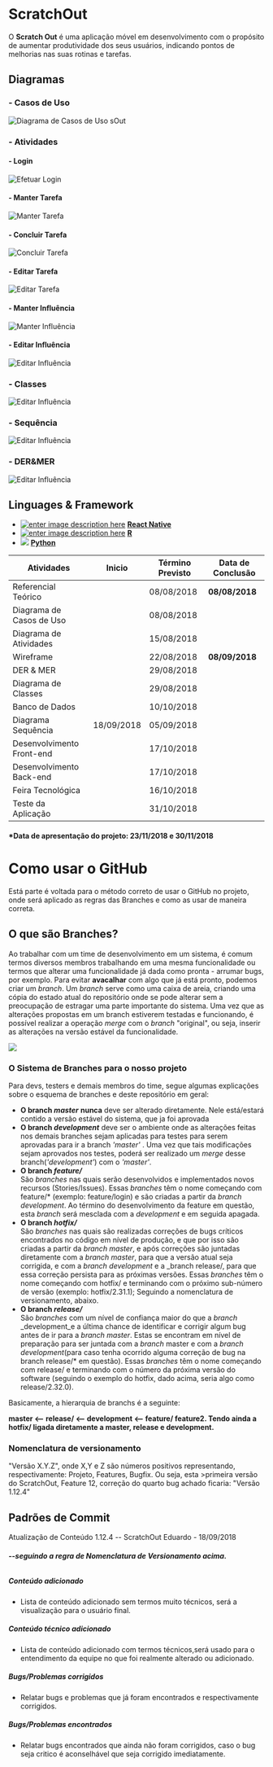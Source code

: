 # ScratchOut
O **Scratch Out** é uma aplicação móvel em desenvolvimento com o propósito de aumentar produtividade dos seus usuários, indicando pontos de melhorias nas suas rotinas e tarefas.

## Diagramas
### - Casos de Uso
![Diagrama de Casos de Uso sOut](https://imgur.com/a/KPN06mF.png)

### - Atividades
#### - Login
![Efetuar Login](https://i.imgur.com/QLn15uU.png)
#### - Manter Tarefa
![Manter Tarefa](https://i.imgur.com/yjUM2Y9.png)
#### - Concluir Tarefa
![Concluir Tarefa](https://i.imgur.com/QpkPBiq.png)
#### - Editar Tarefa
![Editar Tarefa](https://i.imgur.com/Er9fcPK.png)
#### - Manter Influência
![Manter Influência](https://i.imgur.com/UKHgglG.png)
#### - Editar Influência
![Editar Influência](https://i.imgur.com/4jXsEoU.png)

### - Classes
![Editar Influência](https://i.imgur.com/SShKhbS.png)

### - Sequência
![Editar Influência](https://imgur.com/p728uLt.png)

### - DER&MER
![Editar Influência](https://i.imgur.com/eHTf35l.png)



## Linguages & Framework

-   [![enter image description here](https://camo.githubusercontent.com/041fc9e57fb97a5cbc27a32f04447f9bdbf7d8f9/68747470733a2f2f692e696d6775722e636f6d2f6b505753574c742e706e67)](https://camo.githubusercontent.com/041fc9e57fb97a5cbc27a32f04447f9bdbf7d8f9/68747470733a2f2f692e696d6775722e636f6d2f6b505753574c742e706e67)  **[React Native](https://facebook.github.io/react-native/docs/getting-started.html)**
-   [![enter image description here](https://camo.githubusercontent.com/8b88a00c553f22fc77f4e4643f270464d116ec9e/68747470733a2f2f692e696d6775722e636f6d2f3732344b3538342e706e67)](https://camo.githubusercontent.com/8b88a00c553f22fc77f4e4643f270464d116ec9e/68747470733a2f2f692e696d6775722e636f6d2f3732344b3538342e706e67)  **[R](https://www.r-project.org/other-docs.html)**
-   [![](https://camo.githubusercontent.com/165d270e3c8eac069bf38e2c0764d70affa6f764/68747470733a2f2f692e696d6775722e636f6d2f7a386b536f48662e706e67)](https://camo.githubusercontent.com/165d270e3c8eac069bf38e2c0764d70affa6f764/68747470733a2f2f692e696d6775722e636f6d2f7a386b536f48662e706e67)  **[Python](https://www.python.org/doc/)**

|Atividades|Inicio|Término Previsto|Data de Conclusão
|--|--|--|--|
| Referencial Teórico ||08/08/2018|**08/08/2018**
| Diagrama de Casos de Uso ||08/08/2018|
| Diagrama de Atividades ||15/08/2018|
| Wireframe ||22/08/2018|**08/09/2018**
| DER & MER ||29/08/2018|
| Diagrama de Classes ||29/08/2018|
| Banco de Dados ||10/10/2018|
| Diagrama Sequência | 18/09/2018 |05/09/2018|
| Desenvolvimento Front-end ||17/10/2018|
| Desenvolvimento Back-end ||17/10/2018|
| Feira Tecnológica ||16/10/2018|
| Teste da Aplicação ||31/10/2018|

#### *Data de apresentação do projeto: 23/11/2018 e 30/11/2018

# Como usar o GitHub

Está parte é voltada para o método correto de usar o GitHub no projeto, onde será aplicado as regras das Branches e como as usar de maneira correta.

 ## O que são Branches?
 Ao trabalhar com um time de desenvolvimento em um sistema, é comum termos diversos membros trabalhando em uma mesma funcionalidade ou termos que alterar uma funcionalidade já dada como pronta - arrumar bugs, por exemplo. Para evitar **avacalhar** com algo que já está pronto, podemos criar um _branch_. Um _branch_ serve como uma caixa de areia, criando uma cópia do estado atual do repositório onde se pode alterar sem a preocupação de estragar uma parte importante do sistema. Uma vez que as alterações propostas em um branch estiverem testadas e funcionando, é possível realizar a operação _merge_ com o _branch_ "original", ou seja, inserir as alterações na versão estável da funcionalidade.

![](https://i.imgur.com/rQRhO2R.png)

### O Sistema de Branches para o nosso projeto
Para devs, testers e demais membros do time, segue algumas explicações sobre o esquema de branches e deste repositório em geral:

-   **O branch  _master_** 
**nunca**  deve ser alterado diretamente. Nele está/estará contido a versão estável do sistema, que ja foi aprovada
-   **O branch  _development_** 
deve ser o ambiente onde as alterações feitas nos demais branches sejam aplicadas para testes para serem aprovadas para ir a branch _'master'_ .
Uma vez que tais modificações sejam aprovados nos testes, poderá ser realizado um  _merge_  desse branch(_'development'_) com o _'master'_.
 -   **O branch  _feature/_**  
São _branches_ nas quais serão desenvolvidos e implementados novos recursos (Stories/Issues). Essas _branches_ têm o nome começando com feature/* (exemplo: feature/login) e são criadas a partir da _branch_ _development_. Ao término do desenvolvimento da feature em questão, esta _branch_ será mesclada com a _development_ e em seguida apagada.
-   **O branch  _hotfix/_**  
São _branches_ nas quais são realizadas correções de bugs críticos encontrados no código em nível de produção, e que por isso são criadas a partir da _branch master_, e após correções são juntadas diretamente com a _branch master_, para que a versão atual seja corrigida, e com a _branch_ _development_ e a _branch release/, para que essa correção persista para as próximas versões. Essas _branches_ têm o nome começando com hotfix/ e terminando com o próximo sub-número de versão (exemplo: hotfix/2.31.1); Seguindo a nomenclatura de versionamento, abaixo.
-   **O branch  _release/_**  
São _branches_ com um nível de confiança maior do que a _branch_ _development_e a última chance de identificar e corrigir algum bug antes de ir para a _branch master_. Estas se encontram em nível de preparação para ser juntada com a _branch_ master e com a _branch_ _development_(para caso tenha ocorrido alguma correção de bug na branch release/* em questão). Essas _branches_ têm o nome começando com release/ e terminando com o número da próxima versão do software (seguindo o exemplo do hotfix, dado acima, seria algo como release/2.32.0).

Basicamente, a hierarquia de branchs é a seguinte:
 
**master <-- release/ <-- development <-- feature/ feature2.
Tendo ainda a hotfix/ ligada diretamente a master, release e development.**      			

### **Nomenclatura de versionamento**

"Versão X.Y.Z", onde X,Y e Z são números positivos representando, respectivamente: Projeto, Features, Bugfix. Ou seja, esta >primeira versão do ScratchOut, Feature 12, correção do quarto bug achado ficaria: "Versão 1.12.4"

 ## Padrões de Commit
 
 Atualização de Conteúdo 1.12.4 -- ScratchOut
Eduardo - 18/09/2018

###### **--seguindo a regra de Nomenclatura de Versionamento acima.**
##### Conteúdo adicionado
- Lista de conteúdo adicionado sem termos muito técnicos, será a visualização para o usuário final.
##### Conteúdo técnico adicionado
  - Lista de conteúdo adicionado com termos técnicos,será usado para o entendimento da equipe
no que foi realmente alterado ou adicionado.
##### Bugs/Problemas corrigidos
- Relatar bugs e problemas que já foram encontrados e respectivamente corrigidos.
##### Bugs/Problemas encontrados
 - Relatar bugs encontrados que ainda não foram corrigidos,
 caso o bug seja critico é aconselhável que seja corrigido imediatamente.
